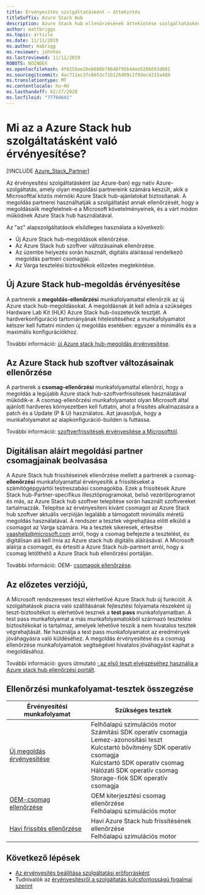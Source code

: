 ```yaml
---
title: Érvényesítés szolgáltatásként – áttekintés
titleSuffix: Azure Stack Hub
description: Azure Stack hub ellenőrzésének áttekintése szolgáltatásként.
author: mattbriggs
ms.topic: article
ms.date: 11/11/2019
ms.author: mabrigg
ms.reviewer: johnhas
ms.lastreviewed: 11/11/2019
ROBOTS: NOINDEX
ms.openlocfilehash: 4f6255ee26eb686b78640f95b44ee5286693d081
ms.sourcegitcommit: 4ac711ec37c6653c71b126d09c1f93ec4215a489
ms.translationtype: MT
ms.contentlocale: hu-HU
ms.lasthandoff: 02/27/2020
ms.locfileid: "77704641"
---
```

# <a name="what-is-validation-as-a-service-for-azure-stack-hub"></a>Mi az a Azure Stack hub szolgáltatásként való érvényesítése?

[!INCLUDE [Azure_Stack_Partner](./includes/azure-stack-partner-appliesto.md)]

Az érvényesítési szolgáltatásként (az Azure-ban) egy natív Azure-szolgáltatás, amely olyan megoldási partnereink számára készült, akik a Microsofttal közös mérnöki Azure Stack hub-ajánlatokat biztosítanak. A megoldás partnerei használhatják a szolgáltatást annak ellenőrzését, hogy a megoldásaiik megfelelnek-e a Microsoft követelményeinek, és a várt módon működnek Azure Stack hub használatával.

Az "az" alapszolgáltatások elsődleges használata a következő:

- Új Azure Stack hub-megoldások ellenőrzése.
- Az Azure Stack hub szoftver változásainak ellenőrzése.
- Az üzembe helyezés során használt, digitális aláírással rendelkező megoldás partneri csomagjai.
- Az Varga tesztelési biztosítékok előzetes megtekintése.

## <a name="validate-a-new-azure-stack-hub-solution"></a>Új Azure Stack hub-megoldás érvényesítése

A partnerek a **megoldás-ellenőrzési** munkafolyamattal ellenőrzik az új Azure stack hub-megoldásokat. A megoldásnak át kell adnia a szükséges Hardware Lab Kit (HLK) Azure Stack hub-összetevők tesztjét. A hardverkonfiguráció tartományának hitelesítéséhez a munkafolyamatot kétszer kell futtatni minden új megoldás esetében: egyszer a minimális és a maximális konfigurációkhoz.

További információ: [új Azure stack hub-megoldás érvényesítése](azure-stack-vaas-validate-solution-new.md).

## <a name="validate-changes-to-the-azure-stack-hub-software"></a>Az Azure Stack hub szoftver változásainak ellenőrzése

A partnerek a **csomag-ellenőrzési** munkafolyamattal ellenőrzi, hogy a megoldás a legújabb Azure stack hub-szoftverfrissítések használatával működik-e. A csomag-ellenőrzési munkafolyamatot olyan Microsoft által ajánlott hardveres környezetben kell futtatni, ahol a frissítés alkalmazására a patch és a Update (P & U) használatos. Azt javasoljuk, hogy a munkafolyamatot az alapkonfiguráció-builden is futtassa.

További információ: [szoftverfrissítések érvényesítése a Microsofttól](azure-stack-vaas-validate-microsoft-updates.md).

## <a name="get-digitally-signed-solution-partner-packages"></a>Digitálisan aláírt megoldási partner csomagjainak beolvasása

A Azure Stack hub frissítéseinek ellenőrzése mellett a partnerek a csomag- **ellenőrzési** munkafolyamattal érvényesítik a frissítéseket a számítógépgyártói testreszabási csomagokba. Ezek a frissítések Azure Stack hub-Partner-specifikus illesztőprogramokat, belső vezérlőprogramot és más, az Azure Stack hub szoftver telepítése során használt szoftvereket tartalmazzák. Telepítse az érvényesíteni kívánt csomagot az Azure Stack hub szoftver aktuális verzióján legalább a támogatott minimális méretű megoldás használatával. A rendszer a tesztek végrehajtása előtt elküldi a csomagot az Varga számára. Ha a tesztek sikeresek, értesítse [vaashelp@microsoft.com](mailto:vaashelp@microsoft.com) arról, hogy a csomag befejezte a tesztelést, és digitálisan alá kell írnia az Azure stack hub digitális aláírásával. A Microsoft aláírja a csomagot, és értesíti a Azure Stack hub-partnert arról, hogy a csomag letölthető a Azure Stack hub ellenőrzési portálján.

További információ: OEM- [csomagok ellenőrzése](azure-stack-vaas-validate-oem-package.md).

## <a name="preview-vaas-test-collateral"></a>Az előzetes verziójú,

A Microsoft rendszeresen teszi elérhetővé Azure Stack hub új funkcióit. A szolgáltatások piacra való szállításának fejlesztési folyamata részeként új teszt-biztosítékot is elérhetővé tesznek a **test pass** munkafolyamatban. A test pass munkafolyamat a más munkafolyamatokból származó tesztelési biztosítékokat is tartalmaz, amelyek lehetővé teszik a nem hivatalos tesztek végrehajtását. Ne használja a test pass munkafolyamatot az eredmények jóváhagyásra való küldéséhez. A megoldás érvényesítése és a csomag ellenőrzése munkafolyamatok segítségével hivatalos jóváhagyást kaphat a megoldásához.

További információ: gyors útmutató [: az első teszt elvégzéséhez használja a Azure stack hub ellenőrzési portált](azure-stack-vaas-schedule-test-pass.md).

## <a name="validation-workflow-tests-summary"></a>Ellenőrzési munkafolyamat-tesztek összegzése

| Érvényesítési munkafolyamat | Szükséges tesztek |
|----|------------|
| [Új megoldás érvényesítése](azure-stack-vaas-validate-solution-new.md) | Felhőalapú szimulációs motor<br>Számítási SDK operatív csomagja<br>Lemez-azonosítási teszt<br>Kulcstartó bővítmény SDK operatív csomagja<br>Kulcstartó SDK operatív csomag<br>Hálózati SDK operatív csomag<br>Storage-fiók SDK operatív csomagja<br> |
| [OEM-csomag ellenőrzése](azure-stack-vaas-validate-oem-package.md) | OEM kiterjesztési csomag ellenőrzése<br>Felhőalapú szimulációs motor |
| [Havi frissítés ellenőrzése](azure-stack-vaas-validate-microsoft-updates.md) | Havi Azure Stack hub frissítésének ellenőrzése<br>Felhőalapú szimulációs motor<br> |

## <a name="next-steps"></a>Következő lépések

- [Az érvényesítés beállítása szolgáltatási erőforrásként](azure-stack-vaas-set-up-resources.md)
- Tudnivalók az [érvényesítésről a szolgáltatás kulcsfontosságú fogalmai szerint](azure-stack-vaas-key-concepts.md)
